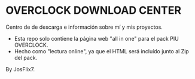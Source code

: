 # OVERCLOCK DOWNLOAD CENTER
Centro de de descarga e información sobre mí y mis proyectos.
  * Esta repo solo contiene la página web "all in one" para el pack PIU OVERCLOCK.
  * Hecho como "lectura online", ya que el HTML será incluído junto al Zip del pack.

By JosFlix7.
